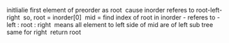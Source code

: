 initlialie first element of preorder as root
​
cause inorder referes to root-left-right
​
so,
root = inorder[0]
​
mid = find index of root in inorder - referes to - left : root : right
​
means all element to left side of mid are of left sub tree
same for right
​
return root